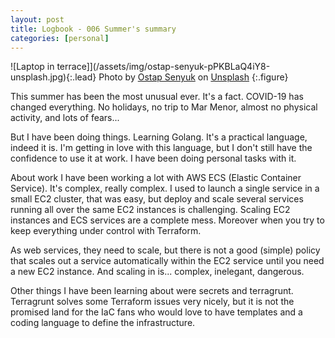 ```yaml
---
layout: post
title: Logbook - 006 Summer's summary
categories: [personal]
---
```


![Laptop in terrace]](/assets/img/ostap-senyuk-pPKBLaQ4iY8-unsplash.jpg){:.lead}
<span>Photo by <a href="https://unsplash.com/@kintecus?utm_source=unsplash&amp;utm_medium=referral&amp;utm_content=creditCopyText">Ostap Senyuk</a> on <a href="https://unsplash.com/s/photos/summer-laptop?utm_source=unsplash&amp;utm_medium=referral&amp;utm_content=creditCopyText">Unsplash</a></span>
{:.figure}

This summer has been the most unusual ever.  It's a fact.  COVID-19 has changed
 everything.  No holidays, no trip to Mar Menor, almost no physical activity, and lots of fears...

But I have been doing things.  Learning Golang. It's a practical language, indeed
 it is.  I'm getting in love with this language, but I don't still have the
 confidence to use it at work.  I have been doing personal tasks with it.

About work I have been working a lot with AWS ECS (Elastic Container Service).  It's complex, really complex.  I used to launch a single service in a small EC2 cluster, that was easy, but deploy and scale several services running all over the same  EC2 instances is challenging.  Scaling EC2 instances and ECS services are a complete mess.  Moreover when you try to keep everything under control with Terraform.

As web services, they need to scale, but there is not a good (simple) policy that scales out a service automatically within the EC2 service until you need a new EC2 instance.  And scaling in is... complex, inelegant, dangerous.

Other things I have been learning about were secrets and terragrunt.  Terragrunt solves some Terraform issues very nicely, but it is not the promised land for the IaC fans who would love to have templates and a coding language to define the infrastructure.



